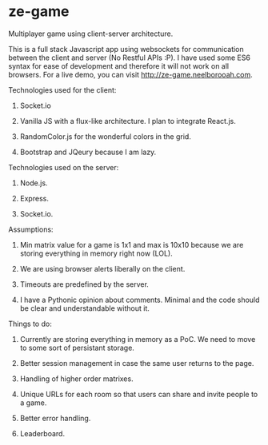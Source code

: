 # ze-game
Multiplayer game using client-server architecture.

This is a full stack Javascript app using websockets for communication between the client and server (No Restful APIs :P). I have used some ES6 syntax for ease of development and therefore it will not work on all browsers. For a live demo, you can visit http://ze-game.neelborooah.com.

Technologies used for the client:

1. Socket.io

2. Vanilla JS with a flux-like architecture. I plan to integrate React.js.

3. RandomColor.js for the wonderful colors in the grid.

4. Bootstrap and JQeury because I am lazy.

Technologies used on the server:

1. Node.js.

2. Express.

3. Socket.io.

Assumptions:

1. Min matrix value for a game is 1x1 and max is 10x10 because we are storing everything in memory right now (LOL).

2. We are using browser alerts liberally on the client.

3. Timeouts are predefined by the server.

4. I have a Pythonic opinion about comments. Minimal and the code should be clear and understandable without it.

Things to do:

1. Currently are storing everything in memory as a PoC. We need to move to some sort of persistant storage.

2. Better session management in case the same user returns to the page.

3. Handling of higher order matrixes.

4. Unique URLs for each room so that users can share and invite people to a game.

5. Better error handling.

6. Leaderboard.